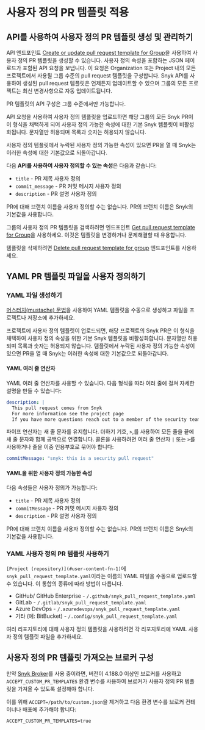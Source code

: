 # 사용자 정의 PR 템플릿 적용

## API를 사용하여 사용자 정의 PR 템플릿 생성 및 관리하기

API 엔드포인트 [Create or update pull request template for Group](https://apidocs.snyk.io/?#post-/groups/-group\_id-/settings/pull\_request\_template)을 사용하여 사용자 정의 PR 템플릿을 생성할 수 있습니다. 사용자 정의 속성을 포함하는 JSON 페이로드가 포함된 API 요청을 보냅니다. 이 요청은 Organization 또는 Project 내의 모든 프로젝트에서 사용될 그룹 수준의 pull request 템플릿을 구성합니다. Snyk API를 사용하여 생성된 pull request 템플릿은 언제든지 업데이트할 수 있으며 그룹의 모든 프로젝트는 최신 변경사항으로 자동 업데이트됩니다.

PR 템플릿의 API 구성은 그룹 수준에서만 가능합니다.

API 요청을 사용하여 사용자 정의 템플릿을 업로드하면 해당 그룹의 모든 Snyk PR이 이 형식을 채택하게 되어 사용자 정의 가능한 속성에 대한 기본 Snyk 템플릿이 비활성화됩니다. 문자열만 허용되며 목록과 숫자는 허용되지 않습니다.

사용자 정의 템플릿에서 누락된 사용자 정의 가능한 속성이 있으면 PR을 열 때 Snyk는 이러한 속성에 대한 기본값으로 되돌아갑니다.

다음 **API를 사용하여 사용자 정의할 수 있는 속성**은 다음과 같습니다:

- `title` - PR 제목 사용자 정의
- `commit_message` - PR 커밋 메시지 사용자 정의
- `description` - PR 설명 사용자 정의

PR에 대해 브랜치 이름을 사용자 정의할 수는 없습니다. PR의 브랜치 이름은 Snyk의 기본값을 사용합니다.

그룹의 사용자 정의 PR 템플릿을 검색하려면 엔드포인트 [Get pull request template for Group](https://apidocs.snyk.io/?#get-/groups/-group\_id-/settings/pull\_request_template)을 사용하세요. 이것은 템플릿을 변경하거나 문제해결할 때 유용합니다.

템플릿을 삭제하려면 [Delete pull request template for group](https://apidocs.snyk.io/?#delete-/groups/-group\_id-/settings/pull_request_template) 엔드포인트를 사용하세요.

## YAML PR 템플릿 파일을 사용자 정의하기

### YAML 파일 생성하기

[머스터치(mustache) 문법](https://mustache.github.io)을 사용하여 YAML 템플릿을 수동으로 생성하고 파일을 프로젝트나 저장소에 추가하세요.

프로젝트에 사용자 정의 템플릿이 업로드되면, 해당 프로젝트의 Snyk PR은 이 형식을 채택하여 사용자 정의 속성을 위한 기본 Snyk 템플릿을 비활성화합니다. 문자열만 허용되며 목록과 숫자는 허용되지 않습니다. 템플릿에서 누락된 사용자 정의 가능한 속성이 있으면 PR을 열 때 Snyk는 이러한 속성에 대한 기본값으로 되돌아갑니다.

#### YAML 여러 줄 연산자

YAML 여러 줄 연산자를 사용할 수 있습니다. 다음 형식을 따라 여러 줄에 걸쳐 자세한 설명을 만들 수 있습니다:

```yaml
description: |
  This pull request comes from Snyk
  For more information see the project page 
  If you have more questions reach out to a member of the security team

```

파이프 연산자는 새 줄 문자를 유지합니다. 더하기 기호, `>`,를 사용하여 모든 줄을 끝에 새 줄 문자와 함께 공백으로 연결합니다. 콜론을 사용하려면 여러 줄 연산자 `|` 또는 `>`를 사용하거나 줄을 이중 인용부호로 묶어야 합니다:

```yaml
commitMessage: "snyk: this is a security pull request"
```

#### YAML을 위한 사용자 정의 가능한 속성

다음 속성들은 사용자 정의가 가능합니다:

- `title` - PR 제목 사용자 정의
- `commitMessage` - PR 커밋 메시지 사용자 정의
- `description` - PR 설명 사용자 정의

PR에 대해 브랜치 이름을 사용자 정의할 수는 없습니다. PR의 브랜치 이름은 Snyk의 기본값을 사용합니다.

### YAML 사용자 정의 PR 템플릿 사용하기

`[Project (repository)](#user-content-fn-1)`에 `snyk_pull_request_template.yaml`이라는 이름의 YAML 파일을 수동으로 업로드할 수 있습니다. 이 통합의 종류에 따라 방법이 다릅니다.

- GitHub/ GitHub Enterprise - `/.github/snyk_pull_request_template.yaml`
- GitLab  - `/.gitlab/snyk_pull_request_template.yaml`
- Azure DevOps  - `/.azuredevops/snyk_pull_request_template.yaml`
- 기타 (예: BitBucket)  - `/.config/snyk_pull_request_template.yaml`

여러 리포지토리에 대해 사용자 정의 템플릿을 사용하려면 각 리포지토리에 YAML 사용자 정의 템플릿 파일을 추가하세요.

## 사용자 정의 PR 템플릿 가져오는 브로커 구성

만약 [Snyk Broker](../../../../enterprise-setup/snyk-broker/)를 사용 중이라면, 버전이 4.188.0 이상인 브로커를 사용하고 `ACCEPT_CUSTOM_PR_TEMPLATES` 환경 변수를 사용하여 브로커가 사용자 정의 PR 템플릿을 가져올 수 있도록 설정해야 합니다.

이를 위해 `ACCEPT=/path/to/custom.json`을 제거하고 다음 환경 변수를 브로커 컨테이너나 배포에 추가해야 합니다:

```
ACCEPT_CUSTOM_PR_TEMPLATES=true
```

[^1]:
